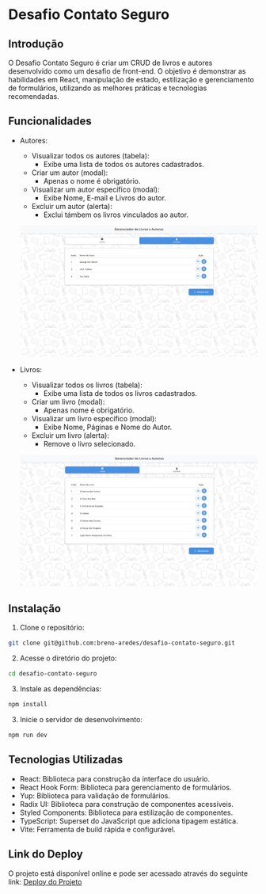 # Desafio Contato Seguro

## Introdução

O Desafio Contato Seguro é criar um CRUD de livros e autores desenvolvido como um desafio de front-end. O objetivo é demonstrar as habilidades em React, manipulação de estado, estilização e gerenciamento de formulários, utilizando as melhores práticas e tecnologias recomendadas.

## Funcionalidades

- Autores:

  - Visualizar todos os autores (tabela):
    - Exibe uma lista de todos os autores cadastrados.
  - Criar um autor (modal):
    - Apenas o nome é obrigatório.
  - Visualizar um autor específico (modal):
    - Exibe Nome, E-mail e Livros do autor.
  - Excluir um autor (alerta):
    - Exclui támbem os livros vinculados ao autor.

  ![Página Inicial](public/img1.jpg)

- Livros:

  - Visualizar todos os livros (tabela):
    - Exibe uma lista de todos os livros cadastrados.
  - Criar um livro (modal):
    - Apenas nome é obrigatório.
  - Visualizar um livro específico (modal):
    - Exibe Nome, Páginas e Nome do Autor.
  - Excluir um livro (alerta):
    - Remove o livro selecionado.

  ![Página Inicial](public/img2.jpg)

## Instalação

1. Clone o repositório:

```sh
git clone git@github.com:breno-aredes/desafio-contato-seguro.git
```

2. Acesse o diretório do projeto:

```sh
cd desafio-contato-seguro
```

3. Instale as dependências:

```sh
npm install
```

3. Inicie o servidor de desenvolvimento:

```sh
npm run dev
```

## Tecnologias Utilizadas

- React: Biblioteca para construção da interface do usuário.
- React Hook Form: Biblioteca para gerenciamento de formulários.
- Yup: Biblioteca para validação de formulários.
- Radix UI: Biblioteca para construção de componentes acessíveis.
- Styled Components: Biblioteca para estilização de componentes.
- TypeScript: Superset do JavaScript que adiciona tipagem estática.
- Vite: Ferramenta de build rápida e configurável.

## Link do Deploy

O projeto está disponível online e pode ser acessado através do seguinte link:
[Deploy do Projeto](https://seu-link-deploy.com)
